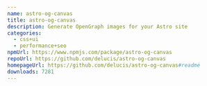 ```yaml
---
name: astro-og-canvas
title: astro-og-canvas
description: Generate OpenGraph images for your Astro site
categories:
  - css+ui
  - performance+seo
npmUrl: https://www.npmjs.com/package/astro-og-canvas
repoUrl: https://github.com/delucis/astro-og-canvas
homepageUrl: https://github.com/delucis/astro-og-canvas#readme
downloads: 7281
---
```

